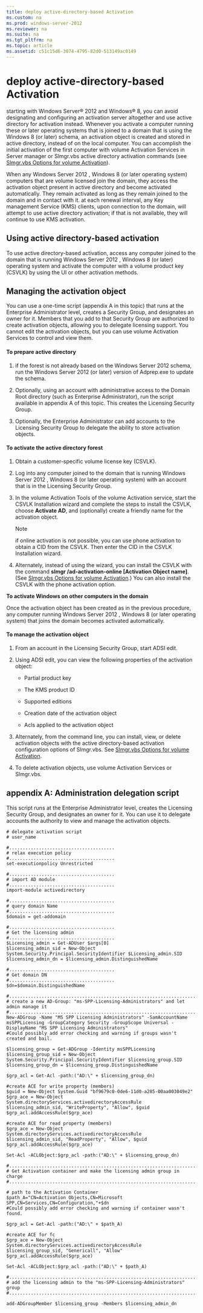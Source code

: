 ```yaml
---
title: deploy active-directory-based Activation
ms.custom: na
ms.prod: windows-server-2012
ms.reviewer: na
ms.suite: na
ms.tgt_pltfrm: na
ms.topic: article
ms.assetid: c51c15d6-3074-4795-82d0-513149ac0149
---
```

# deploy active-directory-based Activation
starting with Windows Server® 2012 and Windows® 8, you can avoid designating and configuring an activation server altogether and use active directory for activation instead. Whenever you activate a computer running these or later operating systems that is joined to a domain that is using the Windows 8 \(or later\) schema, an activation object is created and stored in active directory, instead of on the local computer. You can accomplish the initial activation of the first computer with volume Activation Services in Server manager or Slmgr.vbs active directory activation commands \(see [Slmgr.vbs Options for volume Activation](../../manage/volume-activation-technical-reference/slmgrvbs-options-volume-activation.md)\).

When any  Windows Server 2012 , Windows 8 \(or later operating system\) computers that are volume licensed join the domain, they access the activation object present in active directory and become activated automatically. They remain activated as long as they remain joined to the domain and in contact with it. at each renewal interval, any Key management Service \(KMS\) clients, upon connection to the domain, will attempt to use active directory activation; if that is not available, they will continue to use KMS activation.

## Using active directory\-based activation
To use active directory\-based activation, access any computer joined to the domain that is running  Windows Server 2012 , Windows 8 \(or later\) operating system and activate the computer with a volume product key \(CSVLK\) by using the UI or other activation methods.

## Managing the activation object
You can use a one\-time script \(appendix A in this topic\) that runs at the Enterprise Administrator level, creates a Security Group, and designates an owner for it. Members that you add to that Security Group are authorized to create activation objects, allowing you to delegate licensing support. You cannot edit the activation objects, but you can use volume Activation Services to control and view them.

#### To prepare active directory

1.  if the forest is not already based on the  Windows Server 2012  schema, run the  Windows Server 2012  \(or later\) version of Adprep.exe to update the schema.

2.  Optionally, using an account with administrative access to the Domain Root directory \(such as Enterprise Administrator\), run the script available in appendix A of this topic. This creates the Licensing Security Group.

3.  Optionally, the Enterprise Administrator can add accounts to the Licensing Security Group to delegate the ability to store activation objects.

#### To activate the active directory forest

1.  Obtain a customer\-specific volume license key \(CSVLK\).

2.  Log into any computer joined to the domain that is running  Windows Server 2012 , Windows 8 \(or later operating system\) with an account that is in the Licensing Security Group.

3.  In the volume Activation Tools of the volume Activation service, start the CSVLK Installation wizard and complete the steps to install the CSVLK, choose **Activate AD**, and \(optionally\) create a friendly name for the activation object.

    > [!NOTE]
    > if online activation is not possible, you can use phone activation to obtain a CID from the CSVLK. Then enter the CID in the CSVLK Installation wizard.

4.  Alternately, instead of using the wizard, you can install the CSVLK with the command **slmgr \/ad\-activation\-online <Product Key> \[Activation Object name\]**. \(See [Slmgr.vbs Options for volume Activation](../../manage/volume-activation-technical-reference/slmgrvbs-options-volume-activation.md).\) You can also install the CSVLK with the phone activation option.

**To activate Windows on other computers in the domain**

Once the activation object has been created as in the previous procedure, any computer running  Windows Server 2012 , Windows 8 \(or later operating system\) that joins the domain becomes activated automatically.

#### To manage the activation object

1.  From an account in the Licensing Security Group, start ADSI edit.

2.  Using ADSI edit, you can view the following properties of the activation object:

    -   Partial product key

    -   The KMS product ID

    -   Supported editions

    -   Creation date of the activation object

    -   Acls applied to the activation object

3.  Alternately, from the command line, you can install, view, or delete activation objects with the active directory\-based activation configuration options of Slmgr.vbs. See [Slmgr.vbs Options for volume Activation](../../manage/volume-activation-technical-reference/slmgrvbs-options-volume-activation.md).

4.  To delete activation objects, use volume Activation Services or Slmgr.vbs.

## appendix A: Administration delegation script
This script runs at the Enterprise Administrator level, creates the Licensing Security Group, and designates an owner for it. You can use it to delegate accounts the authority to view and manage the activation objects.

```
# delegate activation script
# user_name

#.......................................
# relax execution policy
#.......................................
set-executionpolicy Unrestricted

#.......................................
# import AD module
#.......................................
import-module activedirectory

#.......................................
# query domain Name
#.......................................
$domain = get-addomain

#.......................................
# Get the licensing admin
#.......................................
$Licensing_admin = Get-ADUser $args[0]
$licensing_admin_sid = New-Object System.Security.Principal.SecurityIdentifier $Licensing_admin.SID 
$licensing_admin_dn = $licensing_admin.DistinguishedName

#.......................................
# Get domain DN
#.......................................
$dn=$domain.DistinguishedName

#..................................................................................
# create a new AD-Group: "ms-SPP-Licensing-Administrators" and let admin manage it
#..................................................................................
New-ADGroup -Name "MS SPP Licensing Administrators" -SamAccountName msSPPLicensing -GroupCategory Security -GroupScope Universal -DisplayName "MS SPP Licensing Administrators"
#Could possibly add error checking and warning if groups wasn't created and bail.

$licensing_group = Get-ADGroup -Identity msSPPLicensing
$licensing_group_sid = New-Object System.Security.Principal.SecurityIdentifier $licensing_group.SID 
$licensing_group_dn = $licensing_group.DistinguishedName

$grp_acl = Get-Acl -path:("AD:\" + $licensing_group_dn)

#create ACE for write property (members)
$guid = New-Object System.Guid "bf9679c0-0de6-11d0-a285-00aa003049e2"
$grp_ace = New-Object System.directoryServices.activedirectoryAccessRule $licensing_admin_sid, "WriteProperty", "Allow", $guid
$grp_acl.addAccessRule($grp_ace)

#create ACE for read property (members)
$grp_ace = New-Object System.directoryServices.activedirectoryAccessRule $licensing_admin_sid, "ReadProperty", "Allow", $guid
$grp_acl.addAccessRule($grp_ace)

Set-Acl -ACLObject:$grp_acl -path:("AD:\" + $licensing_group_dn)

#......................................................................
# Get Activation container and make the licensing admin group in charge
#......................................................................

# path to the Activation Container
$path_A="CN=Activation Objects,CN=Microsoft SPP,CN=Services,CN=Configuration,"+$dn
#Could possibly add error checking and warning if container wasn't found.

$grp_acl = Get-Acl -path:("AD:\" + $path_A)

#create ACE for fc
$grp_ace = New-Object System.directoryServices.activedirectoryAccessRule $licensing_group_sid, "Genericall", "Allow"
$grp_acl.addAccessRule($grp_ace)

Set-Acl -ACLObject:$grp_acl -path:("AD:\" + $path_A)

#........................................................................
# add the licensing admin to the "ms-SPP-Licensing-Administrators" group
#........................................................................

add-ADGroupMember $licensing_group -Members $licensing_admin_dn

```


